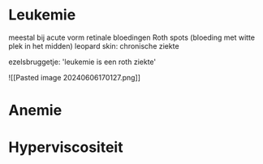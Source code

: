 # Leukemie
meestal bij acute vorm
retinale bloedingen
Roth spots (bloeding met witte plek in het midden)
leopard skin: chronische ziekte

ezelsbruggetje: 'leukemie is een roth ziekte'

![[Pasted image 20240606170127.png]]

# Anemie

# Hyperviscositeit

